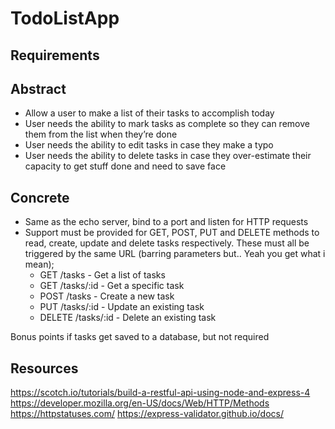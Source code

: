# TodoListApp



## Requirements


## Abstract

* Allow a user to make a list of their tasks to accomplish today
* User needs the ability to mark tasks as complete so they can remove them from the list when they’re done
* User needs the ability to edit tasks in case they make a typo
* User needs the ability to delete tasks in case they over-estimate their capacity to get stuff done and need to save face

## Concrete
* Same as the echo server, bind to a port and listen for HTTP requests
* Support must be provided for GET, POST, PUT and DELETE methods to read, create, update and delete tasks respectively. These must all be triggered by the same URL (barring parameters but.. Yeah you get what i mean);
  * GET /tasks - Get a list of tasks
  * GET /tasks/:id - Get a specific task
  * POST /tasks - Create a new task
  * PUT /tasks/:id - Update an existing task
  * DELETE /tasks/:id - Delete an existing task

Bonus points if tasks get saved to a database, but not required

## Resources
https://scotch.io/tutorials/build-a-restful-api-using-node-and-express-4
https://developer.mozilla.org/en-US/docs/Web/HTTP/Methods
https://httpstatuses.com/
https://express-validator.github.io/docs/
